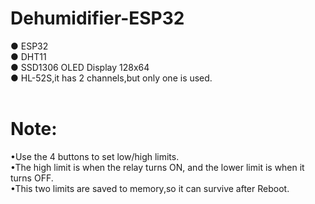 # Dehumidifier-ESP32<br>
● ESP32<br>
● DHT11<br>
● SSD1306 OLED Display 128x64<br>
● HL-52S,it has 2 channels,but only one is used.<br><br>
# Note:<br>
•Use the 4 buttons to set low/high limits.<br>
•The high limit is when the relay turns ON, and the lower limit is when it turns OFF.<br>
•This two limits are saved to memory,so it can survive after Reboot.<br>
